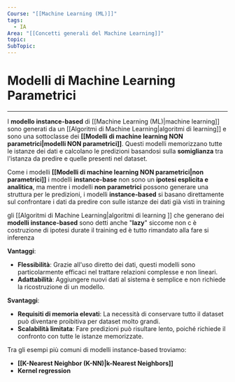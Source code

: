 ```yaml
---
Course: "[[Machine Learning (ML)]]"
tags:
  - IA
Area: "[[Concetti generali del Machine Learning]]"
topic: 
SubTopic:
---
```

# Modelli di Machine Learning Parametrici
---
I __modello instance-based__ di [[Machine Learning (ML)|machine learning]] sono generati da un [[Algoritmi di Machine Learning|algoritmi di learning]] e sono una sottoclasse dei  __[[Modelli di machine learning NON parametrici|modelli NON parametrici]]__.  Questi modelli memorizzano tutte le istanze dei dati e calcolano le predizioni basandosi sulla __somiglianza__ tra l'istanza da predire e quelle presenti nel dataset.

Come i modelli __[[Modelli di machine learning NON parametrici|non parametrici]]__ i modelli __instance-base__ non sono un __ipotesi esplicita e analitica__, ma mentre i modelli __non parametrici__  possono generare una struttura per le predizioni, i modelli __instance-based__ si basano direttamente sul confrontare i dati da predire con sulle istanze dei dati già visti in training 

gli [[Algoritmi di Machine Learning|algoritmi di learning ]] che generano dei __modelli instance-based__ sono detti anche "__lazy__" siccome non c è costruzione di ipotesi durate il training ed è tutto rimandato alla fare si inferenza

__Vantaggi__:  
- __Flessibilità__: Grazie all'uso diretto dei dati, questi modelli sono particolarmente efficaci nel trattare relazioni complesse e non lineari.  
- __Adattabilità__: Aggiungere nuovi dati al sistema è semplice e non richiede la ricostruzione di un modello.  

__Svantaggi__:  
- __Requisiti di memoria elevati__: La necessità di conservare tutto il dataset può diventare proibitiva per dataset molto grandi.  
- __Scalabilità limitata__: Fare predizioni può risultare lento, poiché richiede il confronto con tutte le istanze memorizzate.  

Tra gli esempi più comuni di modelli instance-based troviamo:  
- __[[K-Nearest Neighbor (K-NN)|k-Nearest Neighbors]]__  
- __Kernel regression__  



